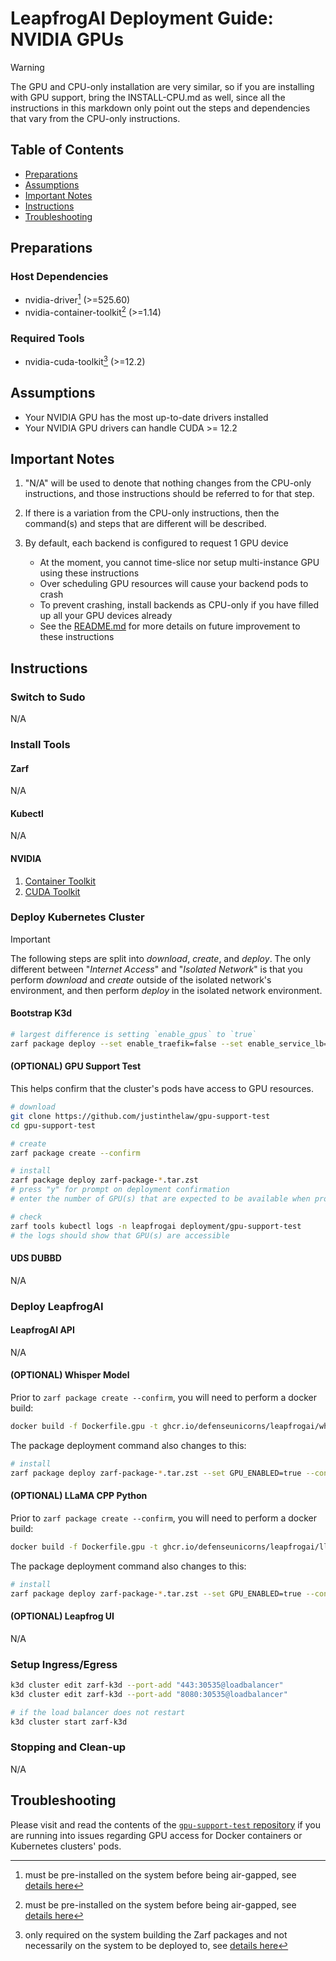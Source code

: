 # LeapfrogAI Deployment Guide: NVIDIA GPUs

> [!WARNING]  
> The GPU and CPU-only installation are very similar, so if you are installing with GPU support, bring the INSTALL-CPU.md as well, since all the instructions in this markdown only point out the steps and dependencies that vary from the CPU-only instructions.

## Table of Contents

- [Preparations](#preparations)
- [Assumptions](#assumptions)
- [Important Notes](#important-notes)
- [Instructions](#instructions)
- [Troubleshooting](#troubleshooting)

## Preparations

### Host Dependencies

- nvidia-driver[^1] (>=525.60)
- nvidia-container-toolkit[^2] (>=1.14)

### Required Tools

- nvidia-cuda-toolkit[^3] (>=12.2)

[^1]: must be pre-installed on the system before being air-gapped, see [details here](https://linuxconfig.org/how-to-install-the-nvidia-drivers-on-ubuntu-22-04)
[^2]: must be pre-installed on the system before being air-gapped, see [details here](https://docs.nvidia.com/datacenter/cloud-native/container-toolkit/latest/install-guide.html#installation)
[^3]: only required on the system building the Zarf packages and not necessarily on the system to be deployed to, see [details here](https://docs.nvidia.com/cuda/cuda-installation-guide-linux/index.html)

## Assumptions

- Your NVIDIA GPU has the most up-to-date drivers installed
- Your NVIDIA GPU drivers can handle CUDA >= 12.2

## Important Notes

1. "N/A" will be used to denote that nothing changes from the CPU-only instructions, and those instructions should be referred to for that step.

2. If there is a variation from the CPU-only instructions, then the command(s) and steps that are different will be described.

3. By default, each backend is configured to request 1 GPU device

   - At the moment, you cannot time-slice nor setup multi-instance GPU using these instructions
   - Over scheduling GPU resources will cause your backend pods to crash
   - To prevent crashing, install backends as CPU-only if you have filled up all your GPU devices already
   - See the [README.md](./README.md) for more details on future improvement to these instructions

## Instructions

### Switch to Sudo

N/A

### Install Tools

#### Zarf

N/A

#### Kubectl

N/A

#### NVIDIA

1. [Container Toolkit](https://docs.nvidia.com/datacenter/cloud-native/container-toolkit/latest/install-guide.html#installation)
2. [CUDA Toolkit]()

### Deploy Kubernetes Cluster

> [!IMPORTANT]
> The following steps are split into _download_, _create_, and _deploy_. The only different between "_Internet Access_" and "_Isolated Network_" is that you perform _download_ and _create_ outside of the isolated network's environment, and then perform _deploy_ in the isolated network environment.

#### Bootstrap K3d

```bash
# largest difference is setting `enable_gpus` to `true`
zarf package deploy --set enable_traefik=false --set enable_service_lb=true --set enable_metrics_server=false --set enable_gpus=true ../zarf-package-*.tar.zst
```

#### (OPTIONAL) GPU Support Test

This helps confirm that the cluster's pods have access to GPU resources.

```bash
# download
git clone https://github.com/justinthelaw/gpu-support-test
cd gpu-support-test

# create
zarf package create --confirm

# install
zarf package deploy zarf-package-*.tar.zst
# press "y" for prompt on deployment confirmation
# enter the number of GPU(s) that are expected to be available when prompted RESOURCES_GPU and LIMITS_GPU

# check
zarf tools kubectl logs -n leapfrogai deployment/gpu-support-test
# the logs should show that GPU(s) are accessible
```

#### UDS DUBBD

N/A

### Deploy LeapfrogAI

#### LeapfrogAI API

N/A

#### (OPTIONAL) Whisper Model

Prior to `zarf package create --confirm`, you will need to perform a docker build:

```bash
docker build -f Dockerfile.gpu -t ghcr.io/defenseunicorns/leapfrogai/whisper:0.0.1 .
```

The package deployment command also changes to this:

```bash
# install
zarf package deploy zarf-package-*.tar.zst --set GPU_ENABLED=true --confirm
```

#### (OPTIONAL) LLaMA CPP Python

Prior to `zarf package create --confirm`, you will need to perform a docker build:

```bash
docker build -f Dockerfile.gpu -t ghcr.io/defenseunicorns/leapfrogai/llamacpp:0.0.1 .
```

The package deployment command also changes to this:

```bash
# install
zarf package deploy zarf-package-*.tar.zst --set GPU_ENABLED=true --confirm
```

#### (OPTIONAL) Leapfrog UI

N/A

### Setup Ingress/Egress

```bash
k3d cluster edit zarf-k3d --port-add "443:30535@loadbalancer"
k3d cluster edit zarf-k3d --port-add "8080:30535@loadbalancer"

# if the load balancer does not restart
k3d cluster start zarf-k3d
```

### Stopping and Clean-up

N/A

## Troubleshooting

Please visit and read the contents of the [`gpu-support-test` repository](https://github.com/justinthelaw/gpu-support-test?tab=readme-ov-file#gpu-support-test) if you are running into issues regarding GPU access for Docker containers or Kubernetes clusters' pods.
